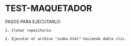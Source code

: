 # TEST-MAQUETADOR

PASOS PARA EJECUTARLO:

    1. Clonar repositorio.

    2. Ejecutar el archivo "index.html" haciendo doble clic.

